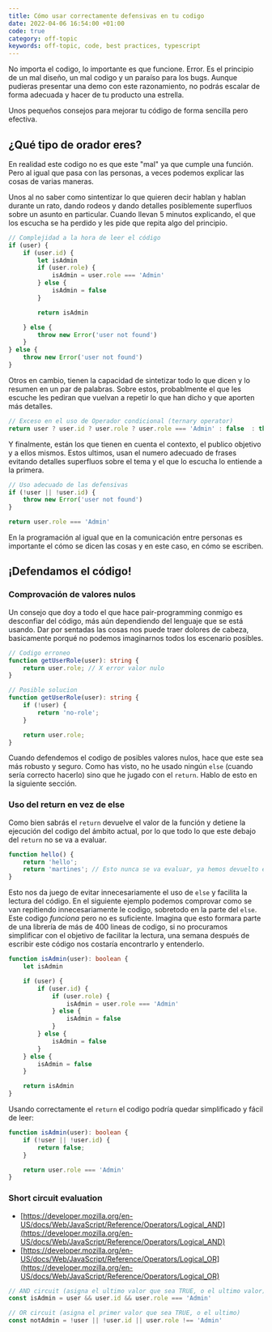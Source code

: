 ```yaml
---
title: Cómo usar correctamente defensivas en tu codigo
date: 2022-04-06 16:54:00 +01:00
code: true
category: off-topic
keywords: off-topic, code, best practices, typescript
---
```


No importa el codigo, lo importante es que funcione. Error. Es el principio de un mal diseño, un mal codigo y un paraíso para los bugs. Aunque pudieras presentar una demo con este razonamiento, no podrás escalar de forma adecuada y hacer de tu producto una estrella.

Unos pequeños consejos para mejorar tu código de forma sencilla pero efectiva.

<!--more-->

## ¿Qué tipo de orador eres?

En realidad este codigo no es que este "mal" ya que cumple una función. Pero al igual que pasa con las personas, a veces podemos explicar las cosas de varias maneras. 

Unos al no saber como sintentizar lo que quieren decir hablan y hablan durante un rato, dando rodeos y dando detalles posiblemente superfluos sobre un asunto en particular. Cuando llevan 5 minutos explicando, el que los escucha se ha perdido y les pide que repita algo del principio.

```typescript
// Complejidad a la hora de leer el código
if (user) {
    if (user.id) {
        let isAdmin
        if (user.role) {
            isAdmin = user.role === 'Admin'
        } else {
            isAdmin = false
        }

        return isAdmin

    } else {
        throw new Error('user not found')    
    }
} else {
    throw new Error('user not found')
}
```

Otros en cambio, tienen la capacidad de sintetizar todo lo que dicen y lo resumen en un par de palabras. Sobre estos, probablmente el que les escuche les pediran que vuelvan a repetir lo que han dicho y que aporten más detalles. 

```typescript
// Exceso en el uso de Operador condicional (ternary operator) 
return user ? user.id ? user.role ? user.role === 'Admin' : false  : throw new Error() : throw new Error()
```

Y finalmente, están los que tienen en cuenta el contexto, el publico objetivo y a ellos mismos. Estos ultimos, usan el numero adecuado de frases evitando detalles superfluos sobre el tema y el que lo escucha lo entiende a la primera. 

```typescript
// Uso adecuado de las defensivas
if (!user || !user.id) {
    throw new Error('user not found')
}

return user.role === 'Admin'
```

En la programación al igual que en la comunicación entre personas es importante el cómo se dicen las cosas y en este caso, en cómo se escriben. 

## ¡Defendamos el código!

### Comprovación de valores nulos

Un consejo que doy a todo el que hace pair-programming conmigo es desconfiar del código, más aún dependiendo del lenguaje que se está usando. Dar por sentadas las cosas nos puede traer dolores de cabeza, basicamente porqué no podemos imaginarnos todos los escenario posibles.

```typescript
// Codigo erroneo
function getUserRole(user): string {
    return user.role; // X error valor nulo
}

// Posible solucion
function getUserRole(user): string {
    if (!user) {
        return 'no-role';
    }

    return user.role;
}
```

Cuando defendemos el codigo de posibles valores nulos, hace que este sea más robusto y seguro. Como has visto, no he usado ningún `else` (cuando sería correcto hacerlo) sino que he jugado con el `return`. Hablo de esto en la siguiente sección.

### Uso del return en vez de else

Como bien sabrás el `return` devuelve el valor de la función y detiene la ejecución del codigo del ámbito actual, por lo que todo lo que este debajo del `return` no se va a evaluar.

```typescript
function hello() {
    return 'hello';
    return 'martines'; // Esto nunca se va evaluar, ya hemos devuelto el resultado en el anterior return
}
```

Esto nos da juego de evitar innecesariamente el uso de `else` y facilita la lectura del código. En el siguiente ejemplo podemos comprovar como se van repitiendo innecesariamente le codigo, sobretodo en la parte del `else`. Este codigo _funciona_ pero no es suficiente. Imagina que esto formara parte de una librería de más de 400 lineas de codigo, si no procuramos simplificar con el objetivo de facilitar la lectura, una semana después de escribir este código nos costaría encontrarlo y entenderlo.

```typescript
function isAdmin(user): boolean {
    let isAdmin

    if (user) {
        if (user.id) {
            if (user.role) {
                isAdmin = user.role === 'Admin'
            } else {
                isAdmin = false
            }
        } else {
            isAdmin = false
        }
    } else {
        isAdmin = false
    }

    return isAdmin
}
```

Usando correctamente el `return` el codigo podría quedar simplificado y fácil de leer:

```typescript
function isAdmin(user): boolean {
    if (!user || !user.id) {
        return false;
    }

    return user.role === 'Admin'
}
```


### Short circuit evaluation

- [https://developer.mozilla.org/en-US/docs/Web/JavaScript/Reference/Operators/Logical_AND](https://developer.mozilla.org/en-US/docs/Web/JavaScript/Reference/Operators/Logical_AND)
- [https://developer.mozilla.org/en-US/docs/Web/JavaScript/Reference/Operators/Logical_OR](https://developer.mozilla.org/en-US/docs/Web/JavaScript/Reference/Operators/Logical_OR)

```typescript
// AND circuit (asigna el ultimo valor que sea TRUE, o el ultimo valor)
const isAdmin = user && user.id && user.role === 'Admin'

// OR circuit (asigna el primer valor que sea TRUE, o el ultimo)
const notAdmin = !user || !user.id || user.role !== 'Admin' 
```
